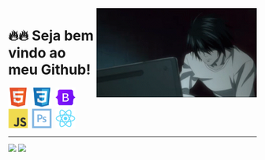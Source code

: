 <img src = "L.gif" width = "325px" align = "right">

# 🔥🔥 Seja bem vindo ao meu Github!

<div class="icons">
  <img src="https://github.com/devicons/devicon/blob/master/icons/html5/html5-original.svg" title="HTML5" alt="HTML" width="40" height="40"/>&nbsp;
  <img src="https://github.com/devicons/devicon/blob/1119b9f84c0290e0f0b38982099a2bd027a48bf1/icons/css3/css3-original.svg" title="css3" alt="css" width="40" height="40"/>&nbsp;
  <img src="https://github.com/devicons/devicon/blob/1119b9f84c0290e0f0b38982099a2bd027a48bf1/icons/bootstrap/bootstrap-original.svg" title="bootstrap" alt="bootstrap" width="40" height="40"/>&nbsp;
  <img src="https://github.com/devicons/devicon/blob/master/icons/javascript/javascript-original.svg" title="JavaScript" alt="JavaScript" width="40" height="40"/>&nbsp;
  <img src="https://github.com/devicons/devicon/blob/1119b9f84c0290e0f0b38982099a2bd027a48bf1/icons/photoshop/photoshop-line.svg" title="photoshop" alt="photoshop" width="40" height="40"/>&nbsp;
  <img src="https://github.com/devicons/devicon/blob/1119b9f84c0290e0f0b38982099a2bd027a48bf1/icons/react/react-original.svg" title="HTML5" alt="HTML" width="40" height="40"/>&nbsp;
</div>

---

<div aling = "left">
 <img height = "200em" src="https://github-readme-stats.vercel.app/api/top-langs/?username=deyvidMatos&show_icons=true&theme=bear&count_private=true"/>
 <img height = "200em" src="https://github-readme-stats.vercel.app/api?username=deyvidMatos&show_icons=true&show_icons=true&theme=bear&count_private=true" />
</dic>
